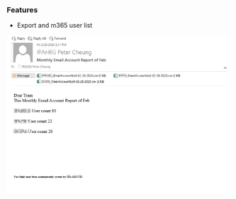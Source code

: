 ### Features

- Export and m365 user list


![](https://github.com/PeterCheungHK/Count-And-Export-M365-user-List/blob/master/2020-02-28%2014_47_02-Inbox.png)


```

